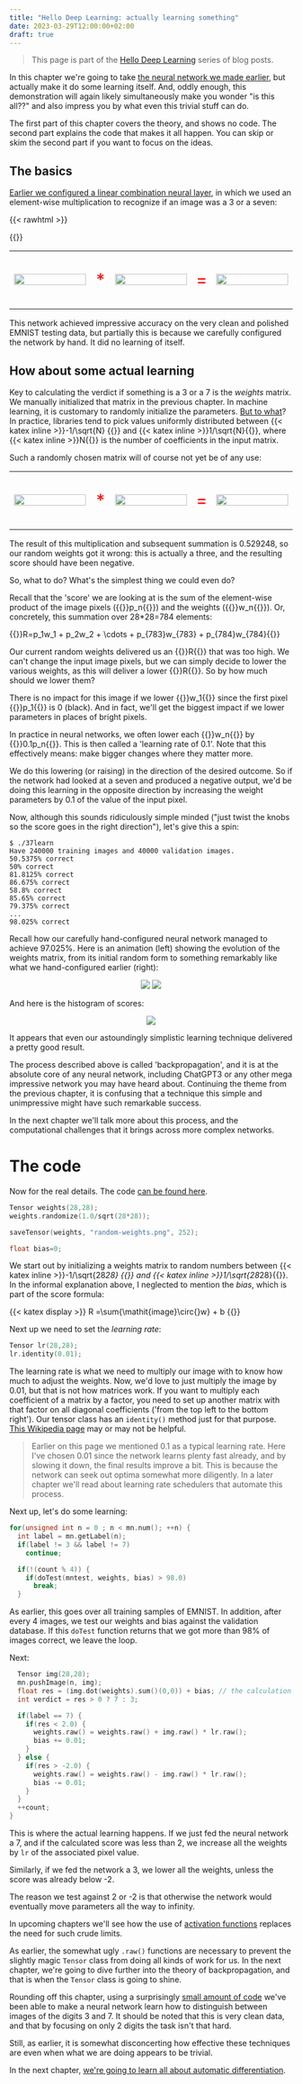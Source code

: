 ```yaml
---
title: "Hello Deep Learning: actually learning something"
date: 2023-03-29T12:00:00+02:00
draft: true
---
```

> This page is part of the [Hello Deep Learning](../hello-deep-learning) series of blog posts.

In this chapter we're going to take [the neural network we made earlier](../hello-deep-learning), but actually make it do some learning itself. And, oddly enough, this demonstration will again likely simultaneously make you wonder "is this all??" and also impress you by what even this trivial stuff can do.

The first part of this chapter covers the theory, and shows no code. The second part explains the code that makes it all happen. You can skip or skim the second part if you want to focus on the ideas.

## The basics
[Earlier we configured a linear combination neural layer](../hello-deep-learning), in which we used an element-wise multiplication to recognize if an image was a 3 or a seven:

{{< rawhtml >}}
<style>
table, th, td {
  border: 0px solid black;
}
</style>
{{</rawhtml >}}

<center>

<table><tr>
    <td width="32%"><img style="width:100%" src="../hello-deep-learning/three.png"> </td>
    <td style="text-align: center;"><p style="font-size:30px; color: red">*</p></font></td>
    <td width="32%"><img style="width:100%" src="../hello-deep-learning/diff.png"></td>
<td style="text-align: center;"><p style="font-size:30px; color: red">=</p></font></td>
    <td width="32%"><img style="width:100%" src="../hello-deep-learning/prod3.png"> </td>
    </tr>
</table>
<p></p>

</center>

This network achieved impressive accuracy on the very clean and polished EMNIST testing data, but partially this is because we carefully configured the network by hand. It did no learning of itself.

## How about some actual learning
Key to calculating the verdict if something is a 3 or a 7 is the *weights* matrix. We manually initialized that matrix in the previous chapter. In machine learning, it is customary to randomly initialize the parameters. [But to what](https://towardsdatascience.com/weight-initialization-in-neural-networks-a-journey-from-the-basics-to-kaiming-954fb9b47c79)? In practice, libraries tend to pick values uniformly distributed between 
{{< katex inline >}}-1/\sqrt{N} {{</katex>}} and {{< katex inline >}}1/\sqrt{N}{{</katex>}}, where {{< katex inline >}}N{{</katex>}} is the number of coefficients in the input matrix. 

Such a randomly chosen matrix will of course not yet be of any use:

<center>
<table><tr>
    <td width="32%"><img style="width:100%" src="random-image.png"> </td>
        <td style="text-align: center;"><p style="font-size:30px; color: red">*</p></font></td>
    <td width="32%"><img style="width:100%" src="random-weights.png"></td>
            <td style="text-align: center;"><p style="font-size:30px; color: red">=</p></font></td>
    <td width="32%"><img style="width:100%" src="random-prod.png"> </td>
    </tr>
</table>
<p></p>

</center>

The result of this multiplication and subsequent summation is 0.529248, so our random weights got it wrong: this is actually a three, and the resulting score should have been negative.

So, what to do? What's the simplest thing we could even do?

Recall that the 'score' we are looking at is the sum of the element-wise product of the image pixels ({{<katex inline>}}p_n{{</katex>}}) and the weights ({{<katex inline>}}w_n{{</katex>}}). Or, concretely, this summation over 28*28=784 elements:

{{<katex display>}}R=p_1w_1 + p_2w_2 + \cdots + p_{783}w_{783} + p_{784}w_{784}{{</katex>}}

Our current random weights delivered us an {{<katex inline>}}R{{</katex>}} that was too high. We can't change the input image pixels, but we can simply decide to lower the various weights, as this will deliver a lower {{<katex inline>}}R{{</katex>}}. So by how much should we lower them?

There is no impact for this image if we lower {{<katex inline>}}w_1{{</katex>}} since the first pixel {{<katex inline>}}p_1{{</katex>}} is 0 (black). And in fact, we'll get the biggest impact if we lower parameters in places of bright pixels. 

In practice in neural networks, we often lower each {{<katex inline>}}w_n{{</katex>}} by {{<katex inline>}}0.1p_n{{</katex>}}. This is then called a 'learning rate of 0.1'. Note that this effectively means: make bigger changes where they matter more. 

We do this lowering (or raising) in the direction of the desired outcome. So if the network had looked at a seven and produced a negative output, we'd be doing this learning in the opposite direction by increasing the weight parameters by 0.1 of the value of the input pixel.

Now, although this sounds ridiculously simple minded ("just twist the knobs so the score goes in the right direction"), let's give this a spin:

```
$ ./37learn 
Have 240000 training images and 40000 validation images.
50.5375% correct
50% correct
81.8125% correct
86.675% correct
58.8% correct
85.65% correct
79.375% correct
...
98.025% correct
```

Recall how our carefully hand-configured neural network managed to achieve 97.025%. Here is an animation (left) showing the evolution of the weights matrix, from its initial random form to something remarkably like what we hand-configured earlier (right):

<center>

![](weights-anim.gif) ![](../hello-deep-learning/diff.png)

<p></p>

</center>

And here is the histogram of scores:

<center>

![](linear-learned-histo.svg)

<p></p>

</center>

It appears that even our astoundingly simplistic learning technique delivered a pretty good result.

The process described above is called 'backpropagation', and it is at the absolute core of any neural network, including ChatGPT3 or any other mega impressive network you may have heard about. Continuing the theme from the previous chapter, it is confusing that a technique this simple and unimpressive might have such remarkable success. 

In the next chapter we'll talk more about this process, and the computational challenges that it brings across more complex networks.

# The code
Now for the real details. The code [can be found here](https://github.com/berthubert/hello-dl/blob/main/37learn.cc).

```C++
Tensor weights(28,28);
weights.randomize(1.0/sqrt(28*28));

saveTensor(weights, "random-weights.png", 252);

float bias=0;
```

We start out by initializing a weights matrix to random numbers between {{< katex inline >}}-1/\sqrt{28*28} {{</katex>}} and {{< katex inline >}}1/\sqrt{28*28}{{</katex>}}. In the informal explanation above, I neglected to mention the *bias*, which is part of the score formula:

{{< katex display >}} R =\sum{\mathit{image}\circ{}w} + b {{</katex>}}

Next up we need to set the *learning rate*:
```C++
Tensor lr(28,28);
lr.identity(0.01);
```
The learning rate is what we need to multiply our image with to know how much to adjust the weights. Now, we'd love to just multiply the image by 0.01, but that is not how matrices work. If you want to multiply each coefficient of a matrix by a factor, you need to set up another matrix with that factor on all diagonal coefficients ('from the top left to the bottom right'). Our tensor class has an `identity()` method just for that purpose. [This Wikipedia page](https://en.wikipedia.org/wiki/Identity_matrix) may or may not be helpful.

> Earlier on this page we mentioned 0.1 as a typical learning rate. Here I've chosen 0.01 since the network learns plenty fast already, and by slowing it down, the final results improve a bit. This is because the network can seek out optima somewhat more diligently. In a later chapter we'll read about learning rate schedulers that automate this process.

Next up, let's do some learning:

```C++
for(unsigned int n = 0 ; n < mn.num(); ++n) {
  int label = mn.getLabel(n);
  if(label != 3 && label != 7)
    continue;

  if(!(count % 4)) {
    if(doTest(mntest, weights, bias) > 98.0)
      break;
  }
```

As earlier, this goes over all training samples of EMNIST. In addition, after every 4 images, we test our weights and bias against the validation database. If this `doTest` function returns that we got more than 98% of images correct, we leave the loop.

Next:

```C++
  Tensor img(28,28);
  mn.pushImage(n, img);
  float res = (img.dot(weights).sum()(0,0)) + bias; // the calculation
  int verdict = res > 0 ? 7 : 3;

  if(label == 7) {
    if(res < 2.0) {
      weights.raw() = weights.raw() + img.raw() * lr.raw();
      bias += 0.01;
    }
  } else {
    if(res > -2.0) {
      weights.raw() = weights.raw() - img.raw() * lr.raw();
      bias -= 0.01;
    }
  }
  ++count;
}
```
This is where the actual learning happens. If we just fed the neural network a 7, and if the calculated score was less than 2, we increase all the weights by `lr` of the associated pixel value.

Similarly, if we fed the network a 3, we lower all the weights, unless the score was already below -2.

The reason we test against 2 or -2 is that otherwise the network would eventually move parameters all the way to infinity. 

In upcoming chapters we'll see how the use of [activation functions](https://en.wikipedia.org/wiki/Activation_function) replaces the need for such crude limits.

As earlier, the somewhat ugly `.raw()` functions are necessary to prevent the slightly magic `Tensor` class from doing all kinds of work for us. In the next chapter, we're going to dive further into the theory of backpropagation, and that is when the `Tensor` class is going to shine.

Rounding off this chapter, using a surprisingly [small amount of code](https://github.com/berthubert/hello-dl/blob/main/37learn.cc) we've been able to make a neural network learn how to distinguish between images of the digits 3 and 7. It should be noted that this is very clean data, and that by focusing on only 2 digits the task isn't that hard. 

Still, as earlier, it is somewhat disconcerting how effective these techniques are even when what we are doing appears to be trivial.

In the next chapter, [we're going to learn all about automatic differentiation](../autograd).

